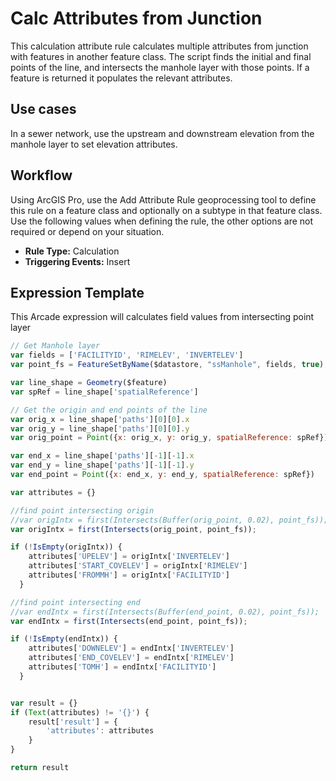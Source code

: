 # Calc Attributes from Junction

This calculation attribute rule calculates multiple attributes from junction with features in another feature class. 
The script finds the initial and final points of the line, and intersects the manhole layer with those points.  If a feature is returned it populates the relevant attributes.

## Use cases

In a sewer network, use the upstream and downstream elevation from the manhole layer to set elevation attributes. 

## Workflow

Using ArcGIS Pro, use the Add Attribute Rule geoprocessing tool to define this rule on a feature class and optionally on a subtype in that feature class.  Use the following values when defining the rule, the other options are not required or depend on your situation.
  
  - **Rule Type:** Calculation
  - **Triggering Events:** Insert

## Expression Template

This Arcade expression will calculates field values from intersecting point layer
```js
// Get Manhole layer
var fields = ['FACILITYID', 'RIMELEV', 'INVERTELEV']
var point_fs = FeatureSetByName($datastore, "ssManhole", fields, true);

var line_shape = Geometry($feature)
var spRef = line_shape['spatialReference']

// Get the origin and end points of the line
var orig_x = line_shape['paths'][0][0].x
var orig_y = line_shape['paths'][0][0].y
var orig_point = Point({x: orig_x, y: orig_y, spatialReference: spRef})

var end_x = line_shape['paths'][-1][-1].x
var end_y = line_shape['paths'][-1][-1].y
var end_point = Point({x: end_x, y: end_y, spatialReference: spRef})

var attributes = {}

//find point intersecting origin
//var origIntx = first(Intersects(Buffer(orig_point, 0.02), point_fs));
var origIntx = first(Intersects(orig_point, point_fs));

if (!IsEmpty(origIntx)) {
	attributes['UPELEV'] = origIntx['INVERTELEV']
	attributes['START_COVELEV'] = origIntx['RIMELEV']
	attributes['FROMMH'] = origIntx['FACILITYID']
  }

//find point intersecting end
//var endIntx = first(Intersects(Buffer(end_point, 0.02), point_fs));
var endIntx = first(Intersects(end_point, point_fs));

if (!IsEmpty(endIntx)) {
	attributes['DOWNELEV'] = endIntx['INVERTELEV']
	attributes['END_COVELEV'] = endIntx['RIMELEV']
	attributes['TOMH'] = endIntx['FACILITYID']
  }


var result = {}
if (Text(attributes) != '{}') {
    result['result'] = {
        'attributes': attributes
    }
}

return result
```
